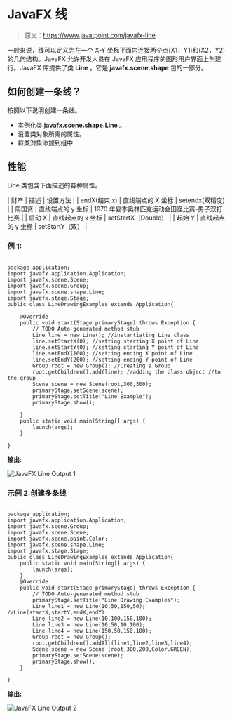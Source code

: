 # JavaFX 线

> 原文：<https://www.javatpoint.com/javafx-line>

一般来说，线可以定义为在一个 X-Y 坐标平面内连接两个点(X1，Y1)和(X2，Y2)的几何结构。JavaFX 允许开发人员在 JavaFX 应用程序的图形用户界面上创建行。JavaFX 库提供了类 **Line** ，它是 **javafx.scene.shape** 包的一部分。

## 如何创建一条线？

按照以下说明创建一条线。

*   实例化类 **javafx.scene.shape.Line** 。
*   设置类对象所需的属性。
*   将类对象添加到组中

## 性能

Line 类包含下面描述的各种属性。

| 财产 | 描述 | 设置方法 |
| endX(结束 x) | 直线端点的 X 坐标 | setendx(双精度) |
| 周国贤 | 直线端点的 y 坐标 | 1970 年夏季奥林匹克运动会田径比赛-男子双打比赛 |
| 启动 X | 直线起点的 x 坐标 | setStartX（Double） |
| 起始 Y | 直线起点的 y 坐标 | setStartY（双） |

### 例 1:

```

package application;
import javafx.application.Application;
import javafx.scene.Scene;
import javafx.scene.Group;
import javafx.scene.shape.Line;
import javafx.stage.Stage;
public class LineDrawingExamples extends Application{

	@Override
	public void start(Stage primaryStage) throws Exception {
		// TODO Auto-generated method stub
		Line line = new Line(); //instantiating Line class 
		line.setStartX(0); //setting starting X point of Line
		line.setStartY(0); //setting starting Y point of Line 
		line.setEndX(100); //setting ending X point of Line 
		line.setEndY(200); //setting ending Y point of Line 
		Group root = new Group(); //Creating a Group
		root.getChildren().add(line); //adding the class object //to the group
		Scene scene = new Scene(root,300,300);
		primaryStage.setScene(scene);
		primaryStage.setTitle("Line Example");
		primaryStage.show();

	}
	public static void main(String[] args) {
		launch(args);
	}

}

```

**输出:**

![JavaFX Line Output 1](../img/6949a752f1117cf0aac40b8ab9860f2d.png)

### 示例 2:创建多条线

```

package application;
import javafx.application.Application;
import javafx.scene.Group;
import javafx.scene.Scene;
import javafx.scene.paint.Color;
import javafx.scene.shape.Line;
import javafx.stage.Stage;
public class LineDrawingExamples extends Application{
	public static void main(String[] args) {
		launch(args);
	}
	@Override
	public void start(Stage primaryStage) throws Exception {
		// TODO Auto-generated method stub
		primaryStage.setTitle("Line Drawing Examples");
		Line line1 = new Line(10,50,150,50); //Line(startX,startY,endX,endY)	
		Line line2 = new Line(10,100,150,100);
		Line line3 = new Line(10,50,10,100);
		Line line4 = new Line(150,50,150,100);
		Group root = new Group();
		root.getChildren().addAll(line1,line2,line3,line4);
		Scene scene = new Scene (root,300,200,Color.GREEN);
		primaryStage.setScene(scene);
		primaryStage.show();
	}

}

```

**输出:**

![JavaFX Line Output 2](../img/9862c19afb8e131b5da0ea4ee8d1bfc8.png)